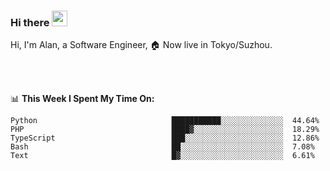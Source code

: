 ### Hi there <img src="https://media.giphy.com/media/hvRJCLFzcasrR4ia7z/giphy.gif" width="25px">

<!-- ![visitors](https://visitor-badge.glitch.me/badge?page_id=dislfyer.dislfyer) -->

Hi, I'm Alan, a Software Engineer, 🏠 Now live in Tokyo/Suzhou.

<br/>
<br/>

📊 **This Week I Spent My Time On:**


<!--START_SECTION:waka-->

```text
Python                              ███████████░░░░░░░░░░░░░░  44.64%
PHP                                 ████▓░░░░░░░░░░░░░░░░░░░░  18.29%
TypeScript                          ███░░░░░░░░░░░░░░░░░░░░░░  12.86%
Bash                                ██░░░░░░░░░░░░░░░░░░░░░░░  7.08%
Text                                █▓░░░░░░░░░░░░░░░░░░░░░░░  6.61%
```

<!--END_SECTION:waka-->

<!--
**About Me:**
 -->
